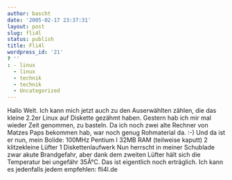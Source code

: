 ```yaml
---
author: bascht
date: '2005-02-17 23:37:31'
layout: post
slug: fli4l
status: publish
title: Fli4l
wordpress_id: '21'
? ''
: - linux
  - linux
  - technik
  - technik
  - Uncategorized
---
```


Hallo Welt. Ich kann mich jetzt auch zu den Auserwählten zählen,
die das kleine 2.2er Linux auf Diskette gezähmt haben. Gestern hab
ich mir mal wieder Zeit genommen, zu basteln. Da ich noch zwei alte
Rechner von Matzes Paps bekommen hab, war noch genug Rohmaterial
da. :-) Und da ist er nun, mein Bolide: 100MHz Pentium I 32MB RAM
(teilweise kaputt) 2 klitzekleine Lüfter 1 Diskettenlaufwerk Nun
herrscht in meiner Schublade zwar akute Brandgefahr, aber dank dem
zweiten Lüfter hält sich die Temperatur bei ungefähr 35Â°C. Das ist
eigentlich noch erträglich. Ich kann es jedenfalls jedem empfehlen:
fli4l.de


